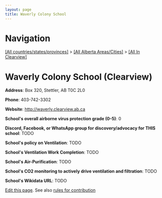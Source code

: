 ```yaml
---
layout: page
title: Waverly Colony School
---
```

# Navigation

[[All countries/states/provinces]](../../..) > [[All Alberta Areas/Cities]](../..) > [[All In Clearview]](..)

# Waverly Colony School (Clearview)

**Address**: Box 320, Stettler, AB T0C 2L0

**Phone**: 403-742-3302

**Website**: <http://waverly.clearview.ab.ca>

**School's overall airborne virus protection grade (0-5)**: 0

**Discord, Facebook, or WhatsApp group for discovery/advocacy for THIS school**: TODO

**School's policy on Ventilation**: TODO

**School's Ventilation Work Completion**: TODO

**School's Air-Purification**: TODO

**School's CO2 monitoring to actively drive ventilation and filtration**: TODO

**School's Wikidata URL**: TODO


[Edit this page](https://github.com/ventilate-schools/AB/edit/main/./Clearview/Waverly_Colony_School.md). See also [rules for contribution](../../../contribution-rules/)